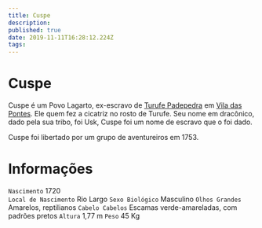 ```yaml
---
title: Cuspe
description: 
published: true
date: 2019-11-11T16:28:12.224Z
tags: 
---
```


<!-- SUBTITLE: Visão geral sobre Cuspe -->

# Cuspe
Cuspe é um Povo Lagarto, ex-escravo de [Turufe Padepedra](http://localhost/individuos/turufe-padepedra#turufe-padepedra) em [Vila das Pontes](http://localhost/lugares/plano-material/drafeon/sudeste-de-drafeon/vila-das-pontes#vila-das-pontes). Ele quem fez a cicatriz no rosto de Turufe. Seu nome em dracônico, dado pela sua tribo, foi Usk, Cuspe foi um nome de escravo que o foi dado.

Cuspe foi libertado por um grupo de aventureiros em 1753.

# Informações
`Nascimento` 1720  
`Local de Nascimento` Rio Largo
`Sexo Biológico` Masculino
`Olhos Grandes` Amarelos, reptilianos
`Cabelo Cabelos` Escamas verde-amareladas, com padrões pretos
`Altura` 1,77 m
`Peso` 45 Kg


